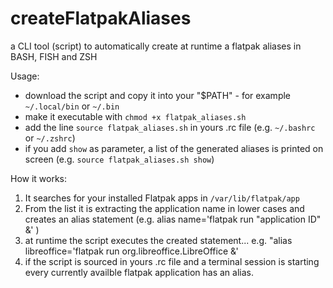 # createFlatpakAliases
a CLI tool (script) to automatically create at runtime a flatpak aliases in BASH, FISH and ZSH 

Usage:
- download the script and copy it into your "$PATH" - for example `~/.local/bin` or `~/.bin`
- make it executable with `chmod +x flatpak_aliases.sh`
- add the line `source flatpak_aliases.sh` in yours .rc file (e.g. `~/.bashrc` or `~/.zshrc`)
- if you add `show` as parameter, a list of the generated aliases is printed on screen (e.g. `source flatpak_aliases.sh show`)

How it works:
1. It searches for your installed Flatpak apps in `/var/lib/flatpak/app`
2. From the list it is extracting the application name in lower cases and creates an alias statement (e.g. alias name='flatpak run "application ID" &' )
3. at runtime the script executes the created statement... e.g. "alias libreoffice='flatpak run org.libreoffice.LibreOffice &'
4. if the script is sourced in yours .rc file and a terminal session is starting every currently availble flatpak application has an alias.

